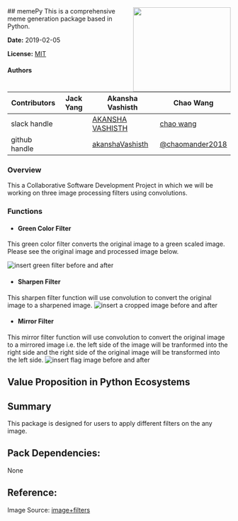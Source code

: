 <img src="https://www.google.ca/search?q=image+filters&source=lnms&tbm=isch&sa=X&ved=0ahUKEwiHgK6ul6bgAhXvCjQIHY1cC1QQ_AUIDigB&biw=1067&bih=734#imgrc=mG74jjT8Y4E2nM" align="right" height="190" width="220"/>
## memePy
This is a comprehensive meme generation package based in Python.

**Date:** 2019-02-05

**License:** [MIT](https://opensource.org/licenses/MIT)

#### Authors

|Contributors |Jack Yang| Akansha Vashisth |Chao Wang|
|---|---|---|----|
|slack handle|[]()|[AKANSHA VASHISTH]()|[chao wang]()|
|github handle|[]()|[akanshaVashisth](https://github.com/akanshaVashisth)|[@chaomander2018](https://github.com/chaomander2018)|

### Overview

This a Collaborative Software Development Project in which we will be working on three image processing filters using convolutions.

### Functions

- #### Green Color Filter
This green color filter converts the original image to a green scaled image. 
Please see the original image and processed image below.

![insert green filter before and after]()

- #### Sharpen Filter
This sharpen filter function will use convolution to convert the original image to a sharpened image.
![insert a cropped image before and after]()


- #### Mirror Filter
This mirror filter function will use convolution to convert the original image to a mirrored image i.e. the left side of the image will be tranformed into the right side and the right side of the original image will be transformed into the left side.
![insert flag image before and after]()


## Value Proposition in Python Ecosystems



## Summary

This package is designed for users to apply different filters on the any image. 

## Pack Dependencies:
None


## Reference:
Image Source: [image+filters](https://www.google.ca/search?q=image+filters&source=lnms&tbm=isch&sa=X&ved=0ahUKEwiHgK6ul6bgAhXvCjQIHY1cC1QQ_AUIDigB&biw=1067&bih=734#imgrc=mG74jjT8Y4E2nM:)